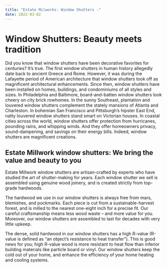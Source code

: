 ```yaml
---
title: "Estate Milworks: Window Shutters -"
date: 2022-03-02
---
```


# Window Shutters: Beauty meets tradition

Did you know that window shutters have been decorative favorites for centuries? It’s true. The first window 
shutters in human history allegedly date back to ancient Greece and Rome. However, it was during the Lafayette
period of American architecture that window shutters took off as magnificent architectural enhancements. Since 
then, window shutters have been installed on homes, buildings, and condominiums of all styles and sizes. In 
Philadelphia and Baltimore, board-and-batten window shutters look cheery on city brick rowhomes. In the sunny 
Southeast, plantation and louvered window shutters complement the stately mansions of Atlanta and Charleston. 
In bohemian San Francisco and Pittsburgh’s hipster East End, natty louvered window shutters stand smart on 
Victorian houses. In coastal cities across the world, window shutters offer protection from hurricanes, pounding 
rains, and whipping winds. And they offer homeowners privacy, sound-dampening, and savings on their energy bills.
Indeed, window shutters are magnificent creations.  


## Estate Millwork window shutters: We bring the value and beauty to you  

Estate Millwork window shutters are artisan-crafted by experts who have studied the art of shutter-making for years.
Each window shutter we sell is assembled using genuine wood joinery, and is created strictly from top-grade hardwoods.  


  The hardwood we use in our window shutters is always free from mars, blemishes, and pockmarks. Each piece is cut
from a sustainable-harvest forest, and is milled to the nearest one-eight inch for a precise fit. Our careful
craftsmanship means less wood waste – and more value for you. Moreover, our window shutters are assembled to
last for decades with very little upkeep.  


  The dense, solid hardwood in our window shutters has a high R-value (R-value is defined as “an object’s
resistance to heat transfer”). This is good news for you; high R-value wood is more resistant to heat flow than
inferior building materials like particle board or vinyl. Our window shutters keep the cold out of your home,
and enhance the efficiency of your home heating and cooling systems.  
